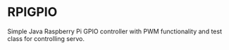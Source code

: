 # RPIGPIO
Simple Java Raspberry Pi GPIO controller with PWM functionality and test class for controlling servo.

